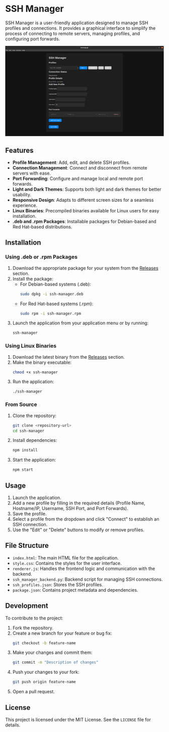 # SSH Manager

SSH Manager is a user-friendly application designed to manage SSH profiles and connections. It provides a graphical interface to simplify the process of connecting to remote servers, managing profiles, and configuring port forwards.

![SSH Manager Screenshot](ui.png)

## Features

- **Profile Management**: Add, edit, and delete SSH profiles.
- **Connection Management**: Connect and disconnect from remote servers with ease.
- **Port Forwarding**: Configure and manage local and remote port forwards.
- **Light and Dark Themes**: Supports both light and dark themes for better usability.
- **Responsive Design**: Adapts to different screen sizes for a seamless experience.
- **Linux Binaries**: Precompiled binaries available for Linux users for easy installation.
- **.deb and .rpm Packages**: Installable packages for Debian-based and Red Hat-based distributions.

## Installation

### Using .deb or .rpm Packages

1. Download the appropriate package for your system from the [Releases](#) section.
2. Install the package:
   - For Debian-based systems (.deb):
     ```bash
     sudo dpkg -i ssh-manager.deb
     ```
   - For Red Hat-based systems (.rpm):
     ```bash
     sudo rpm -i ssh-manager.rpm
     ```
3. Launch the application from your application menu or by running:
   ```bash
   ssh-manager
   ```

### Using Linux Binaries

1. Download the latest binary from the [Releases](#) section.
2. Make the binary executable:
   ```bash
   chmod +x ssh-manager
   ```
3. Run the application:
   ```bash
   ./ssh-manager
   ```

### From Source

1. Clone the repository:
   ```bash
   git clone <repository-url>
   cd ssh-manager
   ```

2. Install dependencies:
   ```bash
   npm install
   ```

3. Start the application:
   ```bash
   npm start
   ```

## Usage

1. Launch the application.
2. Add a new profile by filling in the required details (Profile Name, Hostname/IP, Username, SSH Port, and Port Forwards).
3. Save the profile.
4. Select a profile from the dropdown and click "Connect" to establish an SSH connection.
5. Use the "Edit" or "Delete" buttons to modify or remove profiles.

## File Structure

- `index.html`: The main HTML file for the application.
- `style.css`: Contains the styles for the user interface.
- `renderer.js`: Handles the frontend logic and communication with the backend.
- `ssh_manager_backend.py`: Backend script for managing SSH connections.
- `ssh_profiles.json`: Stores the SSH profiles.
- `package.json`: Contains project metadata and dependencies.

## Development

To contribute to the project:

1. Fork the repository.
2. Create a new branch for your feature or bug fix:
   ```bash
   git checkout -b feature-name
   ```
3. Make your changes and commit them:
   ```bash
   git commit -m "Description of changes"
   ```
4. Push your changes to your fork:
   ```bash
   git push origin feature-name
   ```
5. Open a pull request.

## License

This project is licensed under the MIT License. See the `LICENSE` file for details.